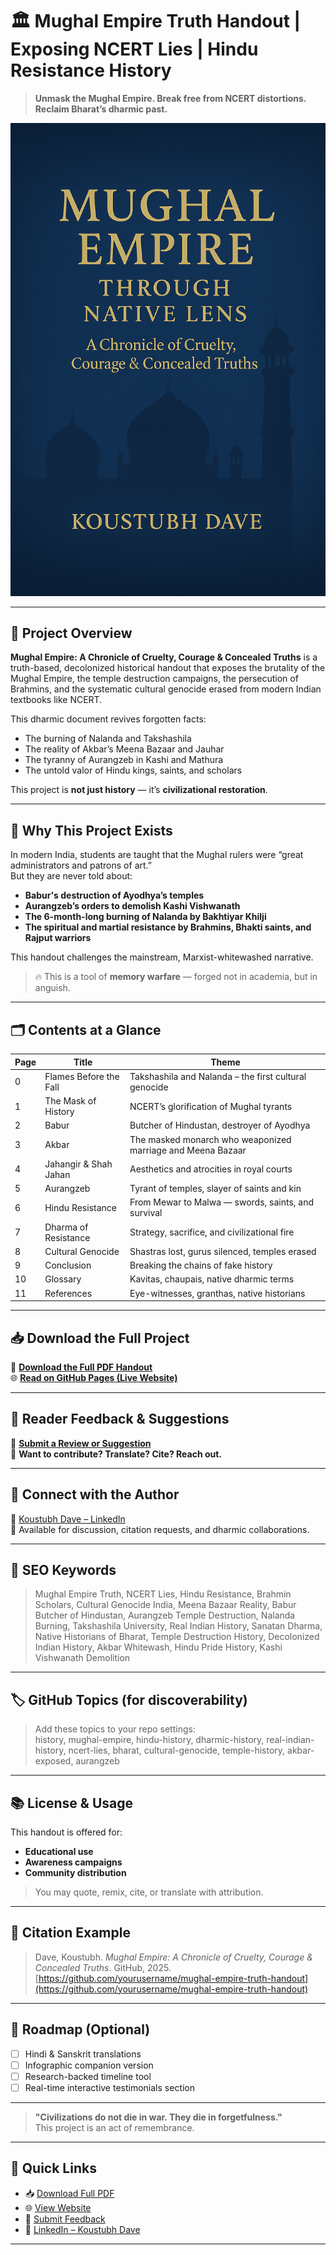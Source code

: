 # 🏛️ Mughal Empire Truth Handout | Exposing NCERT Lies | Hindu Resistance History

> **Unmask the Mughal Empire. Break free from NCERT distortions. Reclaim Bharat’s dharmic past.**

![Cover Image For Project](cover.jpg)

---

## 📘 Project Overview

**Mughal Empire: A Chronicle of Cruelty, Courage & Concealed Truths** is a truth-based, decolonized historical handout that exposes the brutality of the Mughal Empire, the temple destruction campaigns, the persecution of Brahmins, and the systematic cultural genocide erased from modern Indian textbooks like NCERT.

This dharmic document revives forgotten facts:  
- The burning of Nalanda and Takshashila  
- The reality of Akbar’s Meena Bazaar and Jauhar  
- The tyranny of Aurangzeb in Kashi and Mathura  
- The untold valor of Hindu kings, saints, and scholars

This project is **not just history** — it’s **civilizational restoration**.

---

## 🧠 Why This Project Exists

In modern India, students are taught that the Mughal rulers were “great administrators and patrons of art.”  
But they are never told about:
- **Babur's destruction of Ayodhya’s temples**
- **Aurangzeb’s orders to demolish Kashi Vishwanath**
- **The 6-month-long burning of Nalanda by Bakhtiyar Khilji**
- **The spiritual and martial resistance by Brahmins, Bhakti saints, and Rajput warriors**

This handout challenges the mainstream, Marxist-whitewashed narrative.

> 🔥 This is a tool of **memory warfare** — forged not in academia, but in anguish.

---

## 🗂️ Contents at a Glance

| Page | Title | Theme |
|------|-------|-------|
| 0 | Flames Before the Fall | Takshashila and Nalanda – the first cultural genocide |
| 1 | The Mask of History | NCERT’s glorification of Mughal tyrants |
| 2 | Babur | Butcher of Hindustan, destroyer of Ayodhya |
| 3 | Akbar | The masked monarch who weaponized marriage and Meena Bazaar |
| 4 | Jahangir & Shah Jahan | Aesthetics and atrocities in royal courts |
| 5 | Aurangzeb | Tyrant of temples, slayer of saints and kin |
| 6 | Hindu Resistance | From Mewar to Malwa — swords, saints, and survival |
| 7 | Dharma of Resistance | Strategy, sacrifice, and civilizational fire |
| 8 | Cultural Genocide | Shastras lost, gurus silenced, temples erased |
| 9 | Conclusion | Breaking the chains of fake history |
| 10 | Glossary | Kavitas, chaupais, native dharmic terms |
| 11 | References | Eye-witnesses, granthas, native historians |

---

## 📥 Download the Full Project

📄 **[Download the Full PDF Handout](https://yourusername.github.io/mughal-empire-truth-handout/Mughal_Truth_Project.pdf)**  
🌐 **[Read on GitHub Pages (Live Website)](https://yourusername.github.io/mughal-empire-truth-handout/)**

---

## 💬 Reader Feedback & Suggestions

📝 **[Submit a Review or Suggestion](https://yourusername.github.io/mughal-empire-truth-handout/#reader-feedback)**  
🤝 **Want to contribute? Translate? Cite? Reach out.**

---

## 🔗 Connect with the Author

👤 [Koustubh Dave – LinkedIn](https://www.linkedin.com/in/koustubh-dave-0690131a1)  
📩 Available for discussion, citation requests, and dharmic collaborations.

---

## 🔎 SEO Keywords

> Mughal Empire Truth, NCERT Lies, Hindu Resistance, Brahmin Scholars, Cultural Genocide India, Meena Bazaar Reality, Babur Butcher of Hindustan, Aurangzeb Temple Destruction, Nalanda Burning, Takshashila University, Real Indian History, Sanatan Dharma, Native Historians of Bharat, Temple Destruction History, Decolonized Indian History, Akbar Whitewash, Hindu Pride History, Kashi Vishwanath Demolition

---

## 🏷 GitHub Topics (for discoverability)

> Add these topics to your repo settings:  
history, mughal-empire, hindu-history, dharmic-history, real-indian-history, ncert-lies, bharat, cultural-genocide, temple-history, akbar-exposed, aurangzeb


---

## 📚 License & Usage

This handout is offered for:
- **Educational use**
- **Awareness campaigns**
- **Community distribution**

> You may quote, remix, cite, or translate with attribution.

---

## 📌 Citation Example

> Dave, Koustubh. *Mughal Empire: A Chronicle of Cruelty, Courage & Concealed Truths*. GitHub, 2025.  
> [https://github.com/yourusername/mughal-empire-truth-handout](https://github.com/yourusername/mughal-empire-truth-handout)

---

## 🧭 Roadmap (Optional)

- [ ] Hindi & Sanskrit translations  
- [ ] Infographic companion version  
- [ ] Research-backed timeline tool  
- [ ] Real-time interactive testimonials section  

---

> **"Civilizations do not die in war. They die in forgetfulness."**  
> This project is an act of remembrance.

---

## 🔗 Quick Links

- 📥 [Download Full PDF](https://yourusername.github.io/mughal-empire-truth-handout/Mughal_Truth_Project.pdf)  
- 🌐 [View Website](https://yourusername.github.io/mughal-empire-truth-handout/)  
- 💬 [Submit Feedback](https://yourusername.github.io/mughal-empire-truth-handout/#reader-feedback)  
- 🔗 [LinkedIn – Koustubh Dave](https://www.linkedin.com/in/koustubh-dave-0690131a1)

---

